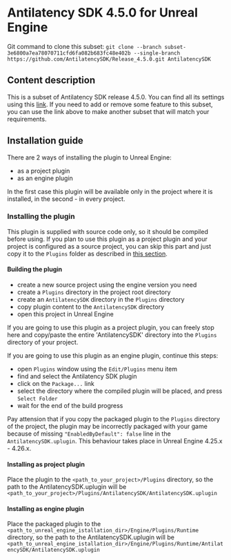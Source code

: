 # Antilatency SDK 4.5.0 for Unreal Engine

Git command to clone this subset: `git clone --branch subset-3e6800a7ea78070711cfd6fa082b683fc48e402b --single-branch https://github.com/AntilatencySDK/Release_4.5.0.git AntilatencySDK`

## Content description

This is a subset of Antilatency SDK release 4.5.0. You can find all its settings using this [link](https://developers.antilatency.com/Sdk/Configurator_en.html#{"Libraries":{"AltEnvironmentAdditionalMarkers":true,"AltEnvironmentArbitrary2D":true,"AltEnvironmentHorizontalGrid":true,"AltEnvironmentPillars":true,"AltEnvironmentRectangle":true,"AltEnvironmentSelector":true,"AltEnvironmentSides":true,"AltTracking":true,"Bracer":true,"DeviceNetwork":true,"HardwareExtensionInterface":true,"PhysicalConfigurableEnvironment":false,"RadioMetrics":false,"StorageClient":true,"TrackingAlignment":true},"OS":{"Android":{"aar":true},"WindowsDesktop":{"x64":true}},"Release":"4.5.0","Target":"UnrealEngine","TargetSettings":{"MathTypes":"Default","UnrealEngineBlueprintsSamples":true,"UnrealEngineVersion":5.2}}). If you need to add or remove some feature to this subset, you can use the link above to make another subset that will match your requirements.

## Installation guide

There are 2 ways of installing the plugin to Unreal Engine:

- as a project plugin
- as an engine plugin

In the first case this plugin will be available only in the project where it is installed, in the second - in every project.

### Installing the plugin

This plugin is supplied with source code only, so it should be compiled before using. If you plan to use this plugin as a project plugin and your project is configured as a source project, you can skip this part and just copy it to the `Plugins` folder as described in [this section](#installing-as-project-plugin).

#### Building the plugin

- create a new source project using the engine version you need
- create a `Plugins` directory in the project root directory
- create an `AntilatencySDK` directory in the `Plugins` directory
- copy plugin content to the `AntilatencySDK` directory
- open this project in Unreal Engine

If you are going to use this plugin as a project plugin, you can freely stop here and copy/paste the entire 'AntilatencySDK' directory into the `Plugins` directory of your project.

If you are going to use this plugin as an engine plugin, continue this steps:

- open `Plugins` window using the `Edit/Plugins` menu item
- find and select the Antilatency SDK plugin
- click on the `Package...` link
- select the directory where the compiled plugin will be placed, and press `Select Folder`
- wait for the end of the build progress

Pay attension that if you copy the packaged plugin to the `Plugins` directory of the project, the plugin may be incorrectly packaged with your game because of missing `"EnabledByDefault": false` line in the `AntilatencySDK.uplugin`. This behaviour takes place in Unreal Engine 4.25.x - 4.26.x.

#### Installing as project plugin

Place the plugin to the `<path_to_your_project>/Plugins` directory, so the path to the AntilatencySDK.uplugin will be `<path_to_your_project>/Plugins/AntilatencySDK/AntilatencySDK.uplugin`

#### Installing as engine plugin

Place the packaged plugin to the `<path_to_unreal_engine_istallation_dir>/Engine/Plugins/Runtime` directory, so the path to the AntilatencySDK.uplugin will be `<path_to_unreal_engine_istallation_dir>/Engine/Plugins/Runtime/AntilatencySDK/AntilatencySDK.uplugin`
